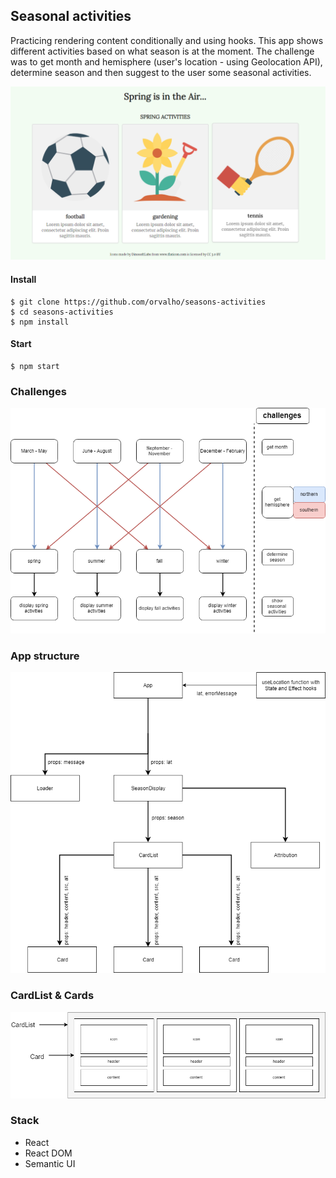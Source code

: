 ## Seasonal activities

Practicing rendering content conditionally and using hooks. This app shows different activities based on what season is at the moment.
The challenge was to get month and hemisphere (user's location - using Geolocation API), determine season and then suggest to the user some seasonal activities.

![app](public/img/app.png)

#### Install

    $ git clone https://github.com/orvalho/seasons-activities
    $ cd seasons-activities
    $ npm install

#### Start

    $ npm start

### Challenges

![challenges](public/img/diagrams/challenges.png)

### App structure

![app](public/img/diagrams/app.png)

### CardList & Cards

![cards](public/img/diagrams/cards.png)

### Stack

-   React
-   React DOM
-   Semantic UI
